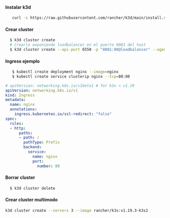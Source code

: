 
#### Instalar k3d

```bash
   curl -s https://raw.githubusercontent.com/rancher/k3d/main/install.sh | bash
```

#### Crear cluster

```bash
  $ k3d cluster create
  # Crearlo exponiendo loadbalancer en el puerto 8081 del host
  $ k3d cluster create --api-port 6550 -p "8081:80@loadbalancer" --agents 2
```

#### Ingress ejemplo

```bash
   $ kubectl create deployment nginx --image=nginx
   $ kubectl create service clusterip nginx --tcp=80:80
```

```yaml
# apiVersion: networking.k8s.io/v1beta1 # for k3s < v1.19
apiVersion: networking.k8s.io/v1
kind: Ingress
metadata:
  name: nginx
  annotations:
    ingress.kubernetes.io/ssl-redirect: "false"
spec:
  rules:
  - http:
      paths:
      - path: /
        pathType: Prefix
        backend:
          service:
            name: nginx
            port:
              number: 80
```

#### Borrar cluster

```bash
  $ k3d cluster delete
```

#### Crear cluster multimodo

```bash
k3d cluster create --servers 3 --image rancher/k3s:v1.19.3-k3s2
```
